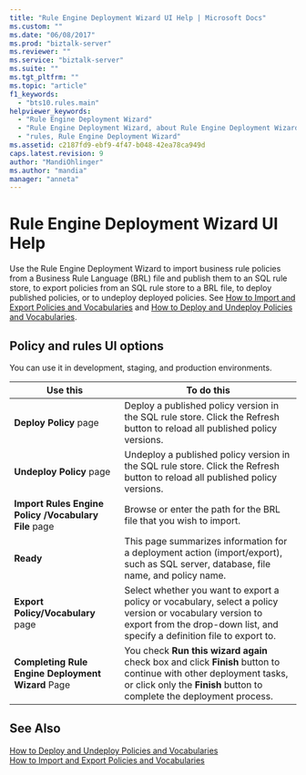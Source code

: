 ```yaml
---
title: "Rule Engine Deployment Wizard UI Help | Microsoft Docs"
ms.custom: ""
ms.date: "06/08/2017"
ms.prod: "biztalk-server"
ms.reviewer: ""
ms.service: "biztalk-server"
ms.suite: ""
ms.tgt_pltfrm: ""
ms.topic: "article"
f1_keywords: 
  - "bts10.rules.main"
helpviewer_keywords: 
  - "Rule Engine Deployment Wizard"
  - "Rule Engine Deployment Wizard, about Rule Engine Deployment Wizard"
  - "rules, Rule Engine Deployment Wizard"
ms.assetid: c2187fd9-ebf9-4f47-b048-42ea78ca949d
caps.latest.revision: 9
author: "MandiOhlinger"
ms.author: "mandia"
manager: "anneta"
---
```

# Rule Engine Deployment Wizard UI Help
Use the Rule Engine Deployment Wizard to import business rule policies from a Business Rule Language (BRL) file and publish them to an SQL rule store, to export policies from an SQL rule store to a BRL file, to deploy published policies, or to undeploy deployed policies. See [How to Import and Export Policies and Vocabularies](../core/how-to-import-and-export-policies-and-vocabularies.md) and [How to Deploy and Undeploy Policies and Vocabularies](../core/how-to-deploy-and-undeploy-policies-and-vocabularies.md).  

## Policy and rules UI options
You can use it in development, staging, and production environments.  
  
|Use this|To do this|  
|--------------|----------------|  
|**Deploy Policy** page|Deploy a published policy version in the SQL rule store. Click the Refresh button to reload all published policy versions.|  
|**Undeploy Policy** page|Undeploy a published policy version in the SQL rule store. Click the Refresh button to reload all published policy versions.|  
|**Import Rules Engine Policy /Vocabulary File** page|Browse or enter the path for the BRL file that you wish to import.|  
|**Ready**|This page summarizes information for a deployment action (import/export), such as SQL server, database, file name, and policy name.|  
|**Export Policy/Vocabulary** page|Select whether you want to export a policy or vocabulary, select a policy version or vocabulary version to export from the drop-down list, and specify a definition file to export to.|  
|**Completing Rule Engine Deployment Wizard** Page|You check **Run this wizard again** check box and click **Finish** button to continue with other deployment tasks, or click only the **Finish** button to complete the deployment process.|  
  
## See Also  
 [How to Deploy and Undeploy Policies and Vocabularies](../core/how-to-deploy-and-undeploy-policies-and-vocabularies.md)   
 [How to Import and Export Policies and Vocabularies](../core/how-to-import-and-export-policies-and-vocabularies.md)